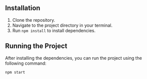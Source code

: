## Installation

1. Clone the repository.
2. Navigate to the project directory in your terminal.
3. Run `npm install` to install dependencies.

## Running the Project

After installing the dependencies, you can run the project using the following command:

```bash
npm start
